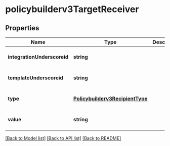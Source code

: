 # policybuilderv3TargetReceiver

## Properties
Name | Type | Description | Notes
------------ | ------------- | ------------- | -------------
**integrationUnderscoreid** | **string** |  | [optional] [default to null]
**templateUnderscoreid** | **string** |  | [optional] [default to null]
**type** | [**Policybuilderv3RecipientType**](Policybuilderv3RecipientType.md) |  | [optional] [default to null]
**value** | **string** |  | [optional] [default to null]

[[Back to Model list]](../README.md#documentation-for-models) [[Back to API list]](../README.md#documentation-for-api-endpoints) [[Back to README]](../README.md)


